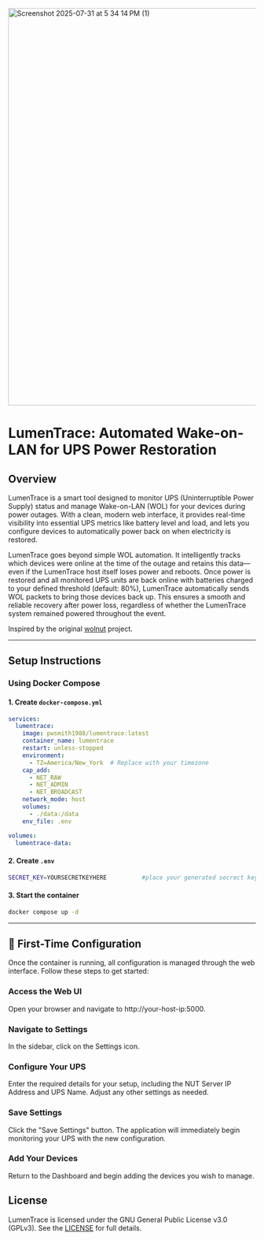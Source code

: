  <img width="1440" height="807" alt="Screenshot 2025-07-31 at 5 34 14 PM (1)" src="https://github.com/user-attachments/assets/a4c0a0c9-6c1d-4efc-a498-9fb25ac1528a" />
 
 # LumenTrace: Automated Wake-on-LAN for UPS Power Restoration

## Overview

LumenTrace is a smart tool designed to monitor UPS (Uninterruptible Power Supply) status and manage Wake-on-LAN (WOL) for your devices during power outages. With a clean, modern web interface, it provides real-time visibility into essential UPS metrics like battery level and load, and lets you configure devices to automatically power back on when electricity is restored.

LumenTrace goes beyond simple WOL automation. It intelligently tracks which devices were online at the time of the outage and retains this data—even if the LumenTrace host itself loses power and reboots. Once power is restored and all monitored UPS units are back online with batteries charged to your defined threshold (default: 80%), LumenTrace automatically sends WOL packets to bring those devices back up. This ensures a smooth and reliable recovery after power loss, regardless of whether the LumenTrace system remained powered throughout the event.

Inspired by the original [wolnut](https://github.com/hardwarehaven/wolnut) project.

---

## Setup Instructions

### Using Docker Compose

#### 1. Create `docker-compose.yml`

```yaml
services:
  lumentrace:
    image: pwsmith1988/lumentrace:latest
    container_name: lumentrace
    restart: unless-stopped
    environment:
      - TZ=America/New_York  # Replace with your timezone
    cap_add:
      - NET_RAW
      - NET_ADMIN
      - NET_BROADCAST
    network_mode: host
    volumes:
      - ./data:/data
    env_file: .env

volumes:
  lumentrace-data:
```

#### 2. Create `.env`

```bash
SECRET_KEY=YOURSECRETKEYHERE          #place your generated secrect key here
```

#### 3. Start the container

```bash
docker compose up -d
```
---

## 🚀 First-Time Configuration

Once the container is running, all configuration is managed through the web interface. Follow these steps to get started:

### Access the Web UI
Open your browser and navigate to http://your-host-ip:5000.

### Navigate to Settings
In the sidebar, click on the Settings icon.

### Configure Your UPS
Enter the required details for your setup, including the NUT Server IP Address and UPS Name. Adjust any other settings as needed.

### Save Settings
Click the "Save Settings" button. The application will immediately begin monitoring your UPS with the new configuration.

### Add Your Devices
Return to the Dashboard and begin adding the devices you wish to manage.

## License
LumenTrace is licensed under the GNU General Public License v3.0 (GPLv3). See the [LICENSE](https://github.com/patricksmith0330/lumentrace/?tab=GPL-3.0-1-ov-file) for full details.
